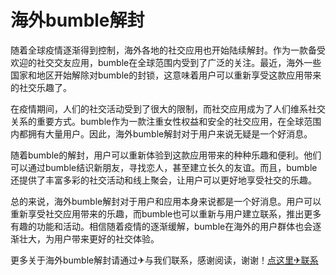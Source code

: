 # 海外bumble解封

随着全球疫情逐渐得到控制，海外各地的社交应用也开始陆续解封。作为一款备受欢迎的社交交友应用，bumble在全球范围内受到了广泛的关注。最近，海外一些国家和地区开始解除对bumble的封锁，这意味着用户可以重新享受这款应用带来的社交乐趣了。

在疫情期间，人们的社交活动受到了很大的限制，而社交应用成为了人们维系社交关系的重要方式。bumble作为一款注重女性权益和安全的社交应用，在全球范围内都拥有大量用户。因此，海外bumble解封对于用户来说无疑是一个好消息。

随着bumble的解封，用户可以重新体验到这款应用带来的种种乐趣和便利。他们可以通过bumble结识新朋友，寻找恋人，甚至建立长久的友谊。而且，bumble还提供了丰富多彩的社交活动和线上聚会，让用户可以更好地享受社交的乐趣。

总的来说，海外bumble解封对于用户和应用本身来说都是一个好消息。用户可以重新享受社交应用带来的乐趣，而bumble也可以重新与用户建立联系，推出更多有趣的功能和活动。相信随着疫情的逐渐缓解，bumble在海外的用户群体也会逐渐壮大，为用户带来更好的社交体验。

更多关于海外bumble解封请通过✈与我们联系，感谢阅读，谢谢！[点这里✈联系](https://ads.k02.cc)
